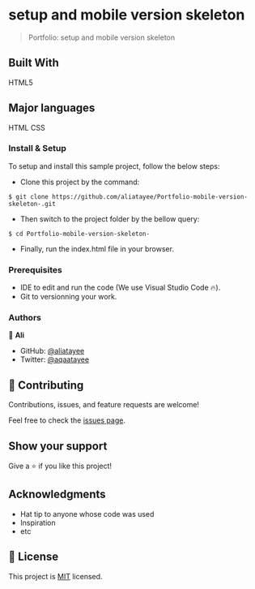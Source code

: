 
# setup and mobile version skeleton
> Portfolio: setup and mobile version skeleton 

## Built With
HTML5
## Major languages
HTML
CSS

### Install & Setup

To setup and install this sample project, follow the below steps:
- Clone this project by the command: 

```
$ git clone https://github.com/aliatayee/Portfolio-mobile-version-skeleton-.git
```

- Then switch to the project folder by the bellow query:

```
$ cd Portfolio-mobile-version-skeleton-
```

- Finally, run the index.html file in your browser.



### Prerequisites

- IDE to edit and run the code (We use Visual Studio Code 🔥).
- Git to versionning your work.

### Authors
👤 **Ali**

- GitHub: [@aliatayee](https://github.com/aliatayee)
- Twitter: [@aqaatayee](https://twitter.com/aqaatayee)

## 🤝 Contributing
Contributions, issues, and feature requests are welcome!

Feel free to check the [issues page](../../issues/).

## Show your support
Give a ⭐️ if you like this project!

## Acknowledgments
- Hat tip to anyone whose code was used
- Inspiration
- etc
## 📝 License
This project is [MIT](./MIT.md) licensed.